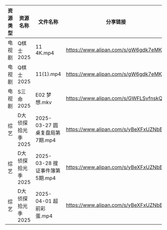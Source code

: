 | 资源类型 | 资源名称        | 文件名称                    | 分享链接                                 | 更新时间                |
| ---- | ----------- | ----------------------- | ------------------------------------ | ------------------- |
| 电视剧  | Q棋士2025     | 11 4K.mp4               | https://www.alipan.com/s/gW6gdk7eMKN | 2025-04-02 08:06:38 |
| 电视剧  | Q棋士2025     | 11(1).mp4               | https://www.alipan.com/s/gW6gdk7eMKN | 2025-04-02 00:06:38 |
| 电视剧  | S三命2025     | E02 梦想.mkv              | https://www.alipan.com/s/GWFLSvfnskQ | 2025-04-02 13:07:07 |
| 综艺   | D大侦探拾光季2025 | 2025-03-27 圆桌复盘局第7期.mp4 | https://www.alipan.com/s/yBeXFxUZNbB | 2025-04-02 00:08:23 |
| 综艺   | D大侦探拾光季2025 | 2025-03-28 搜证事件簿第5期.mp4 | https://www.alipan.com/s/yBeXFxUZNbB | 2025-04-02 00:08:23 |
| 综艺   | D大侦探拾光季2025 | 2025-04-01 超前彩蛋.mp4     | https://www.alipan.com/s/yBeXFxUZNbB | 2025-04-02 00:08:23 |
